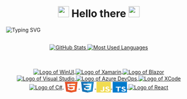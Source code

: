 <h1 align="center">
    <img src="https://media.tenor.com/3zYTjSu1N9AAAAAi/kenobi-pog.gif" width="30px" height="30px" />
    Hello there
    <img src="https://media.tenor.com/3zYTjSu1N9AAAAAi/kenobi-pog.gif" width="30px" height="30px" />
</h1>

![Typing SVG](https://readme-typing-svg.herokuapp.com/?color=58A6FF&size=35&center=true&vCenter=true&width=1000&lines=I'm+Mohammad+Hossein+Rastegarinia;I'm+a+Front-End+(Mobile+and+Web)+Developer;Working+on+.NET+MAUI+and+Blazor+projects;Looking+for+help+with+.NET+MAUI+projects;Learning+JavaScript/TypeScript+and+React;Ask+me+about+Xamarin.Forms/MAUI,+UWP/WinUI,+Blazor;Fun+fact:+I+Love+Marvel,+DC+and+Star+Wars+movies)

<div align="center">
  <br>
  <a href="#">
    <img height="190rem" alt="GitHub Stats" src="https://github-readme-stats.vercel.app/api?username=mhrastegari&show_icons=true&theme=github_dark&count_private=true&bg_color=0d1117&hide_border=true"/>
  </a>
  <a href="#">
    <img height="190rem" alt="Most Used Languages" src="https://github-readme-stats.vercel.app/api/top-langs/?username=mhrastegari&langs_count=8&count_private=false&layout=compact&theme=github_dark&bg_color=0d1117&hide_border=true"/>
  </a>
</div>
   
<br>
<br>
  
<div style="display: inline_flex; gap: 10px">
  <p align="center">
    <a href="#">
      <img align="center" alt="Logo of WinUI" height="25" width="30" title="WinUI" src="https://mhrastegari.github.io/images/winui.png">
    </a>
    <a href="#">
      <img align="center" alt="Logo of Xamarin" height="30" width="40" title="Xamarin" src="https://cdn.jsdelivr.net/gh/devicons/devicon/icons/xamarin/xamarin-original.svg">
    </a>
    <a href="#">
      <img align="center" alt="Logo of Blazor" height="30" width="30" title="Blazor" src="https://mhrastegari.github.io/images/blazor.png">
    </a>
    <a href="#">
      <img align="center" alt="Logo of Visual Studio" height="30" width="30" title="Visual Studio" src="https://mhrastegari.github.io/images/vs.svg">
    </a>
    <a href="#">
      <img align="center" alt="Logo of Azure DevOps" height="30" width="30" title="Azure DevOps" src="https://mhrastegari.github.io/images/azuredevops.png">
    </a>
    <a href="#">
      <img align="center" alt="Logo of XCode" height="30" width="40" title="XCode" src="https://cdn.jsdelivr.net/gh/devicons/devicon/icons/xcode/xcode-original.svg">
    </a>
    <a href="#">
      <img align="center" alt="Logo of C#" height="30" width="40" title="C#" src="https://cdn.jsdelivr.net/gh/devicons/devicon/icons/csharp/csharp-original.svg">
    </a>
    <a href="#">
      <img align="center" alt="Logo of HTML5" height="30" width="40" title="HTML5" src="https://raw.githubusercontent.com/devicons/devicon/master/icons/html5/html5-original.svg">
    </a>
    <a href="#">
      <img align="center" alt="Logo of CSS3" height="30" width="40" title="CSS3" src="https://raw.githubusercontent.com/devicons/devicon/master/icons/css3/css3-original.svg">
    </a>
    <a href="#">
      <img align="center" alt="Logo of JavaScript" height="30" width="40" title="JavaScript" src="https://raw.githubusercontent.com/devicons/devicon/master/icons/javascript/javascript-plain.svg">
    </a>
    <a href="#">
      <img align="center" alt="Logo of TypeScript" height="30" width="40" title="TypeScript" src="https://raw.githubusercontent.com/devicons/devicon/master/icons/typescript/typescript-plain.svg">
    </a>
    <a href="#">
      <img align="center" alt="Logo of React" height="30" width="40" title="React" src="https://cdn.jsdelivr.net/gh/devicons/devicon/icons/react/react-original.svg">
    </a>
  </p>
</div>
